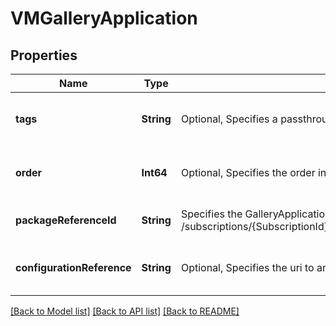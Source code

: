 # VMGalleryApplication


## Properties
Name | Type | Description | Notes
------------ | ------------- | ------------- | -------------
**tags** | **String** | Optional, Specifies a passthrough value for more generic context. | [optional] [default to nothing]
**order** | **Int64** | Optional, Specifies the order in which the packages have to be installed | [optional] [default to nothing]
**packageReferenceId** | **String** | Specifies the GalleryApplicationVersion resource id on the form of /subscriptions/{SubscriptionId}/resourceGroups/{ResourceGroupName}/providers/Microsoft.Compute/galleries/{galleryName}/applications/{application}/versions/{version} | [default to nothing]
**configurationReference** | **String** | Optional, Specifies the uri to an azure blob that will replace the default configuration for the package if provided | [optional] [default to nothing]


[[Back to Model list]](../README.md#models) [[Back to API list]](../README.md#api-endpoints) [[Back to README]](../README.md)


